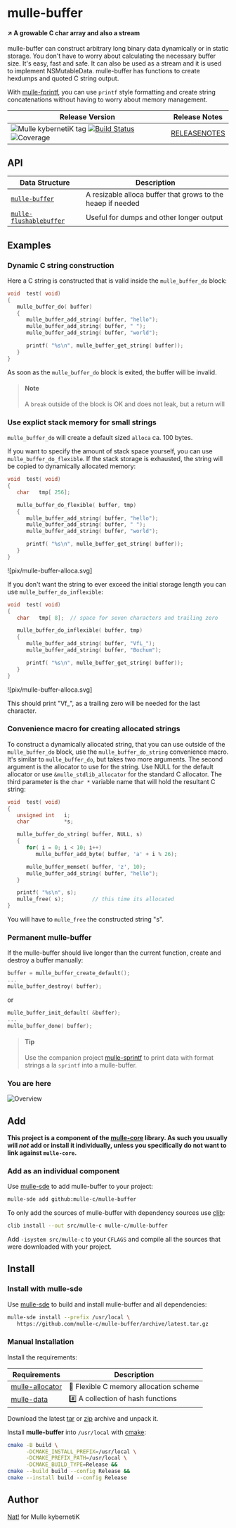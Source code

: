 # mulle-buffer

#### ↗️ A growable C char array and also a stream

mulle-buffer can construct arbitrary long binary data dynamically or in static
storage. You don't have to worry about calculating the necessary buffer size.
It's easy, fast and safe. It can also be used as a stream and it is used to
implement NSMutableData. mulle-buffer has functions to create hexdumps and
quoted C string output.

With [mulle-fprintf](//github.com/mulle-core/mulle_fprintf), you can use
`printf` style formatting and create string concatenations without
having to worry about memory management.



| Release Version                                       | Release Notes
|-------------------------------------------------------|--------------
| ![Mulle kybernetiK tag](https://img.shields.io/github/tag/mulle-c/mulle-buffer.svg?branch=release) [![Build Status](https://github.com/mulle-c/mulle-buffer/workflows/CI/badge.svg?branch=release)](//github.com/mulle-c/mulle-buffer/actions) ![Coverage](https://img.shields.io/badge/coverage-95%25%C2%A0-seagreen) | [RELEASENOTES](RELEASENOTES.md) |


## API

| Data Structure                                        | Description
| ------------------------------------------------------| ----------------------------------------
| [`mulle-buffer`](dox/API_BUFFER.md)                   | A resizable alloca buffer that grows to the heaep if needed
| [`mulle-flushablebuffer`](dox/API_FLUSHABLEBUFFER.md) | Useful for dumps and other longer output




## Examples


### Dynamic C string construction

Here a C string is constructed that is valid inside the `mulle_buffer_do`
block:


``` c
void  test( void)
{
   mulle_buffer_do( buffer)
   {
      mulle_buffer_add_string( buffer, "hello");
      mulle_buffer_add_string( buffer, " ");
      mulle_buffer_add_string( buffer, "world");

      printf( "%s\n", mulle_buffer_get_string( buffer));
   }
}
```

As soon as the `mulle_buffer_do` block is exited, the buffer will be invalid.

> #### Note
>
> A `break` outside of the block is OK and does not leak, but a return will


### Use explict stack memory for small strings

`mulle_buffer_do` will create a default sized `alloca` ca. 100 bytes.

If you want to specify the amount of stack space yourself, you can use
`mulle_buffer_do_flexible`. If the stack storage is exhausted, the string will be copied
to dynamically allocated memory:


``` c
void  test( void)
{
   char   tmp[ 256];

   mulle_buffer_do_flexible( buffer, tmp)
   {
      mulle_buffer_add_string( buffer, "hello");
      mulle_buffer_add_string( buffer, " ");
      mulle_buffer_add_string( buffer, "world");

      printf( "%s\n", mulle_buffer_get_string( buffer));
   }
}
```

![pix/mulle-buffer-alloca.svg]


If you don't want the string to ever exceed the initial storage length
you can use `mulle_buffer_do_inflexible`:

``` c
void  test( void)
{
   char   tmp[ 8];  // space for seven characters and trailing zero

   mulle_buffer_do_inflexible( buffer, tmp)
   {
      mulle_buffer_add_string( buffer, "VfL_");
      mulle_buffer_add_string( buffer, "Bochum");

      printf( "%s\n", mulle_buffer_get_string( buffer));
   }
}
```

![pix/mulle-buffer-alloca.svg]

This should print "Vf_", as a trailing zero will be needed for the last
character.


### Convenience macro for creating allocated strings

To construct a dynamically allocated string, that you can use outside of the
`mulle_buffer_do` block, use the `mulle_buffer_do_string` convenience macro.
It's similar to `mulle_buffer_do`, but takes two more arguments.
The second argument is the allocator to use for
the string. Use NULL for the default allocator or use `&mulle_stdlib_allocator`
for the standard C allocator. The third parameter is the `char *` variable name
that will hold the resultant C string:



``` c
void  test( void)
{
   unsigned int   i;
   char           *s;

   mulle_buffer_do_string( buffer, NULL, s)
   {
      for( i = 0; i < 10; i++)
         mulle_buffer_add_byte( buffer, 'a' + i % 26);

      mulle_buffer_memset( buffer, 'z', 10);
      mulle_buffer_add_string( buffer, "hello");
   }

   printf( "%s\n", s);
   mulle_free( s);         // this time its allocated
}
```

You will have to `mulle_free` the constructed string "s".

### Permanent mulle-buffer

If the mulle-buffer should live longer than the current function, create
and destroy a buffer manually:

``` c
buffer = mulle_buffer_create_default();
...
mulle_buffer_destroy( buffer);
```

or

``` c
mulle_buffer_init_default( &buffer);
...
mulle_buffer_done( buffer);
```

> #### Tip
>
> Use the companion project [mulle-sprintf](//github.com/mulle-core/mulle-sprintf) to
> print data with format strings a la `sprintf` into a mulle-buffer.
>


### You are here

![Overview](overview.dot.svg)





## Add

**This project is a component of the [mulle-core](//github.com/mulle-core/mulle-core) library. As such you usually will *not* add or install it
individually, unless you specifically do not want to link against
`mulle-core`.**


### Add as an individual component

Use [mulle-sde](//github.com/mulle-sde) to add mulle-buffer to your project:

``` sh
mulle-sde add github:mulle-c/mulle-buffer
```

To only add the sources of mulle-buffer with dependency
sources use [clib](https://github.com/clibs/clib):


``` sh
clib install --out src/mulle-c mulle-c/mulle-buffer
```

Add `-isystem src/mulle-c` to your `CFLAGS` and compile all the sources that were downloaded with your project.


## Install

### Install with mulle-sde

Use [mulle-sde](//github.com/mulle-sde) to build and install mulle-buffer and all dependencies:

``` sh
mulle-sde install --prefix /usr/local \
   https://github.com/mulle-c/mulle-buffer/archive/latest.tar.gz
```

### Manual Installation

Install the requirements:

| Requirements                                 | Description
|----------------------------------------------|-----------------------
| [mulle-allocator](https://github.com/mulle-c/mulle-allocator)             | 🔄 Flexible C memory allocation scheme
| [mulle-data](https://github.com/mulle-c/mulle-data)             | #️⃣ A collection of hash functions

Download the latest [tar](https://github.com/mulle-c/mulle-buffer/archive/refs/tags/latest.tar.gz) or [zip](https://github.com/mulle-c/mulle-buffer/archive/refs/tags/latest.zip) archive and unpack it.

Install **mulle-buffer** into `/usr/local` with [cmake](https://cmake.org):

``` sh
cmake -B build \
      -DCMAKE_INSTALL_PREFIX=/usr/local \
      -DCMAKE_PREFIX_PATH=/usr/local \
      -DCMAKE_BUILD_TYPE=Release &&
cmake --build build --config Release &&
cmake --install build --config Release
```


## Author

[Nat!](https://mulle-kybernetik.com/weblog) for Mulle kybernetiK  



